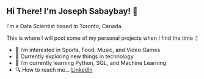 ## Hi There! I'm Joseph Sabaybay! 👋

I'm a Data Scientist based in Toronto, Canada.

This is where I will post some of my personal projects when I find the time :)

- 👀 I’m interested in Sports, Food, Music, and Video Games 
- 🌱 Currently exploring new things in technology
- 🏫 I’m currently learning Python, SQL, and Machine Learning 
- 🔍 How to reach me... [LinkedIn](https://www.linkedin.com/in/joseph-sabaybay-b0a109231/)
 
 
<!---
JosephS18/JosephS18 is a ✨ special ✨ repository because its `README.md` (this file) appears on your GitHub profile.
You can click the Preview link to take a look at your changes.
--->
